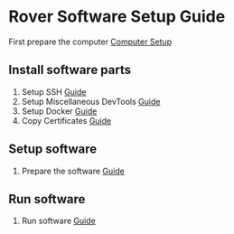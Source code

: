 # Rover Software Setup Guide

First prepare the computer [Computer Setup](./index-computer.md)

## Install software parts
1. Setup SSH [Guide](./install-ssh.md)
2. Setup Miscellaneous DevTools [Guide](./install-devtools.md) 
3. Setup Docker [Guide](./install-docker.md)
4. Copy Certificates [Guide](./install-certificates.md)

## Setup software
1. Prepare the software [Guide](./install-software.md)

## Run software
1. Run software [Guide](./run.md)